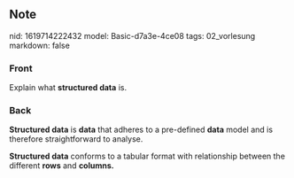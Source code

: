 ## Note
nid: 1619714222432
model: Basic-d7a3e-4ce08
tags: 02_vorlesung
markdown: false

### Front
Explain what <b>structured data</b> is.

### Back
<b>Structured data</b> is <b>data</b> that adheres to a pre-defined
<b>data</b> model and is therefore straightforward to analyse.
<div>
  <b>Structured data</b> conforms to a tabular format with
  relationship between the different <b>rows</b> and
  <b>columns.</b>
</div>
